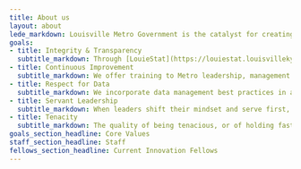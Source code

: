 ```yaml
---
title: About us
layout: about
lede_markdown: Louisville Metro Government is the catalyst for creating a world-class city that provides its citizens with safe and vibrant neighborhoods, great jobs, a strong system of education and innovation, and a high quality of life. The Office of Performance Improvement & Innovation, established in January 2012, is helping the Mayor pursue this goal by focusing on two fundamental areas, Continuous Performance Improvement, and Innovation & Technology.
goals:
- title: Integrity & Transparency
  subtitle_markdown: Through [LouieStat](https://louiestat.louisvilleky.gov), [Open Data](https://data.louisvilleky.gov) & Open Performance, we encourage and internalize the values of integrity & transparency.
- title: Continuous Improvement
  subtitle_markdown: We offer training to Metro leadership, management and employees in continuous improvement methodologies including Lean, Plan-Do-Check-Act Problem Solving, Six Sigma process improvement, project management, as well as overall management best practices.
- title: Respect for Data
  subtitle_markdown: We incorporate data management best practices in all of our work.       
- title: Servant Leadership
  subtitle_markdown: When leaders shift their mindset and serve first, they unlock purpose and ingenuity in those around them, resulting in higher performance and engaged, fulfilled employees.
- title: Tenacity
  subtitle_markdown: The quality of being tenacious, or of holding fast; persistence.               
goals_section_headline: Core Values
staff_section_headline: Staff
fellows_section_headline: Current Innovation Fellows
---
```

